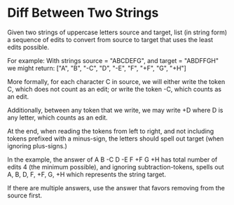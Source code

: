 # Diff Between Two Strings
Given two strings of uppercase letters source and target, list (in string form) a sequence of edits to convert from 
source to target that uses the least edits possible.

For example: 
With strings source = "ABCDEFG", and target = "ABDFFGH" we might return: ["A", "B", "-C", "D", "-E", "F", "+F", "G", "+H"]

More formally, for each character C in source, we will either write the token C, which does not count as an edit; or 
write the token -C, which counts as an edit.

Additionally, between any token that we write, we may write +D where D is any letter, which counts as an edit.

At the end, when reading the tokens from left to right, and not including tokens prefixed with a minus-sign, 
the letters should spell out target (when ignoring plus-signs.)

In the example, the answer of A B -C D -E F +F G +H has total number of edits 4 (the minimum possible), 
and ignoring subtraction-tokens, spells out A, B, D, F, +F, G, +H which represents the string target.

If there are multiple answers, use the answer that favors removing from the source first.